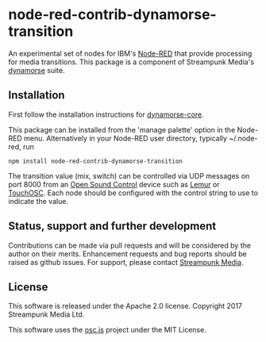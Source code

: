 # node-red-contrib-dynamorse-transition

An experimental set of nodes for IBM's [Node-RED](http://nodered.org) that provide processing for media transitions. This package is a component of Streampunk Media's [dynamorse](https://github.com/Streampunk/node-red-contrib-dynamorse-core#readme) suite.

## Installation

First follow the installation instructions for [dynamorse-core](https://github.com/Streampunk/node-red-contrib-dynamorse-core#readme).

This package can be installed from the 'manage palette' option in the Node-RED menu. Alternatively in your Node-RED user directory, typically ~/.node-red, run

    npm install node-red-contrib-dynamorse-transition

The transition value (mix, switch) can be controlled via UDP messages on port 8000 from an [Open Sound Control](http://opensoundcontrol.org/introduction-osc) device such as [Lemur](https://liine.net/en/products/lemur/) or [TouchOSC](https://hexler.net/software/touchosc). Each node should be configured with the control string to use to indicate the value.

## Status, support and further development

Contributions can be made via pull requests and will be considered by the author on their merits. Enhancement requests and bug reports should be raised as github issues. For support, please contact [Streampunk Media](http://www.streampunk.media/).

## License

This software is released under the Apache 2.0 license. Copyright 2017 Streampunk Media Ltd.

This software uses the [osc.js](https://github.com/colinbdclark/osc.js) project under the MIT License.
